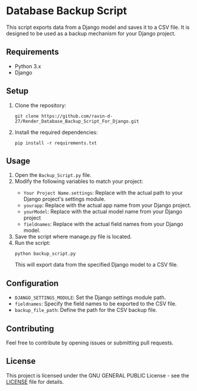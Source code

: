 
<body>

<h1>Database Backup Script</h1>

<p>This script exports data from a Django model and saves it to a CSV file. It is designed to be used as a backup mechanism for your Django project.</p>

<h2>Requirements</h2>

<ul>
    <li>Python 3.x</li>
    <li>Django</li>
</ul>

<h2>Setup</h2>

<ol>
    <li>Clone the repository:</li>

 <pre><code>git clone https://github.com/ravin-d-27/Render_Database_Backup_Script_For_Django.git</code></pre>

 <li>Install the required dependencies:</li>

<pre><code>pip install -r requirements.txt</code></pre>
</ol>

<h2>Usage</h2>

<ol>
    <li>Open the <code>Backup_Script.py</code> file.</li>

<li>Modify the following variables to match your project:</li>

<ul>
        <li><code>Your Project Name.settings</code>: Replace with the actual path to your Django project's settings module.</li>
        <li><code>yourapp</code>: Replace with the actual app name from your Django project.</li>
        <li><code>yourModel</code>: Replace with the actual model name from your Django project</li>
        <li><code>fieldnames</code>: Replace with the actual field names from your Django model.</li>
    </ul>

 <li>Save the script where manage.py file is located.</li>

<li>Run the script:</li>

<pre><code>python backup_script.py</code></pre>

<p>This will export data from the specified Django model to a CSV file.</p>
</ol>

<h2>Configuration</h2>

<ul>
    <li><code>DJANGO_SETTINGS_MODULE</code>: Set the Django settings module path.</li>
    <li><code>fieldnames</code>: Specify the field names to be exported to the CSV file.</li>
    <li><code>backup_file_path</code>: Define the path for the CSV backup file.</li>
</ul>

<h2>Contributing</h2>

<p>Feel free to contribute by opening issues or submitting pull requests.</p>

<h2>License</h2>

<p>This project is licensed under the GNU GENERAL PUBLIC License - see the <a href="LICENSE">LICENSE</a> file for details.</p>

</body>
